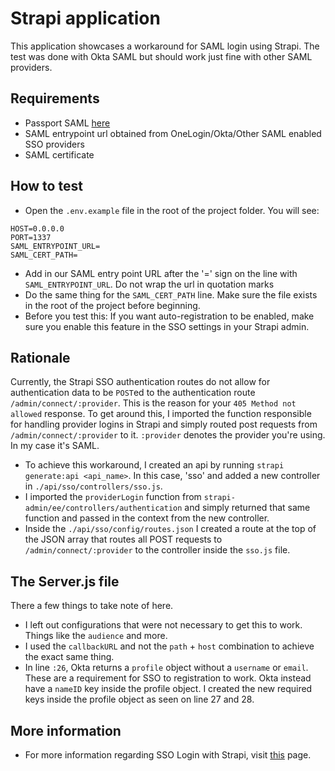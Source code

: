 # Strapi application

This application showcases a workaround for SAML login using Strapi. The test was done with Okta SAML but should work just fine with other SAML providers.

## Requirements

- Passport SAML [here](https://github.com/node-saml/passport-saml)
- SAML entrypoint url obtained from OneLogin/Okta/Other SAML enabled SSO providers
- SAML certificate

## How to test

- Open the `.env.example` file in the root of the project folder. You will see:

```
HOST=0.0.0.0
PORT=1337
SAML_ENTRYPOINT_URL=
SAML_CERT_PATH=
```

- Add in our SAML entry point URL after the '=' sign on the line with `SAML_ENTRYPOINT_URL`. Do not wrap the url in quotation marks
- Do the same thing for the `SAML_CERT_PATH` line. Make sure the file exists in the root of the project before beginning.
- Before you test this: If you want auto-registration to be enabled, make sure you enable this feature in the SSO settings in your Strapi admin.

## Rationale

Currently, the Strapi SSO authentication routes do not allow for authentication data to be `POST`ed to the authentication route `/admin/connect/:provider`. This is the reason for your `405 Method not allowed` response. To get around this, I imported the function responsible for handling provider logins in Strapi and simply routed post requests from `/admin/connect/:provider` to it. `:provider` denotes the provider you're using. In my case it's SAML.

- To achieve this workaround, I created an api by running `strapi generate:api <api_name>`. In this case, 'sso' and added a new controller in `./api/sso/controllers/sso.js`.
- I imported the `providerLogin` function from `strapi-admin/ee/controllers/authentication` and simply returned that same function and passed in the context from the new controller.
- Inside the `./api/sso/config/routes.json` I created a route at the top of the JSON array that routes all POST requests to `/admin/connect/:provider` to the controller inside the `sso.js` file.

## The Server.js file

There a few things to take note of here.

- I left out configurations that were not necessary to get this to work. Things like the `audience` and more.
- I used the `callbackURL` and not the `path` + `host` combination to achieve the exact same thing.
- In line `:26`, Okta returns a `profile` object without a `username` or `email`. These are a requirement for SSO to registration to work. Okta instead have a `nameID` key inside the profile object. I created the new required keys inside the profile object as seen on line 27 and 28.

## More information

- For more information regarding SSO Login with Strapi, visit [this](https://strapi.io/documentation/developer-docs/latest/setup-deployment-guides/configurations.html#single-sign-on) page.
